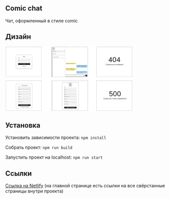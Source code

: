 ## Comic chat

Чат, оформленный в стиле comic

## Дизайн

<img src="./ui/Прототип%20страниц.png" width="400">

## Установка

Установить зависимости проекта: `npm install`

Собрать проект: `npm run build`

Запустить проект на localhost: `npm run start`

## Ссылки

[Ссылка на Netlify](https://admirable-arithmetic-81e28d.netlify.app/) (на главной странице есть ссылки на все свёрстанные страницы внутри проекта)

